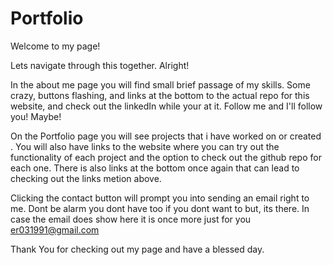 # Portfolio

Welcome to my page!

Lets navigate through this together. Alright!

In the about me page you will find small brief passage of my skills. 
Some crazy, buttons flashing, and links at the bottom to the actual repo for this website, 
and check out the linkedIn while your at it.
 Follow me and I'll follow you! Maybe!

On the Portfolio page you will see projects that i have worked on or created . You will also have links to the website where you can try out the functionality of each project and the option to check out the github repo for each one.
There is also links at the bottom once again that can lead to checking out the links metion above.

Clicking the contact button will prompt you into sending an email right to me. 
Dont be alarm you dont have too if you dont want to but, its there.
In case the email does show here it is once more just for you er031991@gmail.com 

Thank You for checking out my page and have a blessed day.
    